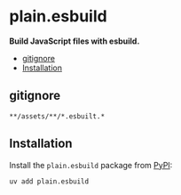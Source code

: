 # plain.esbuild

**Build JavaScript files with esbuild.**

- [gitignore](#gitignore)
- [Installation](#installation)

## gitignore

```
**/assets/**/*.esbuilt.*
```

## Installation

Install the `plain.esbuild` package from [PyPI](https://pypi.org/project/plain.esbuild/):

```bash
uv add plain.esbuild
```

